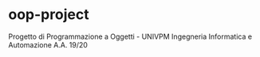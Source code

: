 # oop-project
Progetto di Programmazione a Oggetti - UNIVPM Ingegneria Informatica e Automazione A.A. 19/20 

